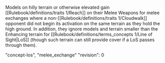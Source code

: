 Models on hilly terrain or otherwise elevated gain [[Rulebook/definitions/traits 1/Reach]] on their Melee Weapons for melee exchanges where a non-[[Rulebook/definitions/traits 1/Cloudwalk]] opponent did not begin its activation on the same terrain as they hold the high ground.
In addition, they ignore models and terrain smaller than the Enhancing terrain for [[Rulebook/definitions/terms_concepts 1/Line of Sight|LoS]] (though such terrain can still provide cover if a LoS passes through them).

"concept-los", "melee_exchange"
"revision": 0